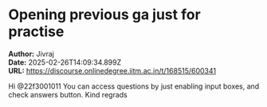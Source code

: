 # Opening previous ga just for practise

**Author:** Jivraj  
**Date:** 2025-02-26T14:09:34.899Z  
**URL:** https://discourse.onlinedegree.iitm.ac.in/t/168515/600341

Hi @22f3001011
You can access questions by just enabling input boxes, and check answers button.
Kind regrads
